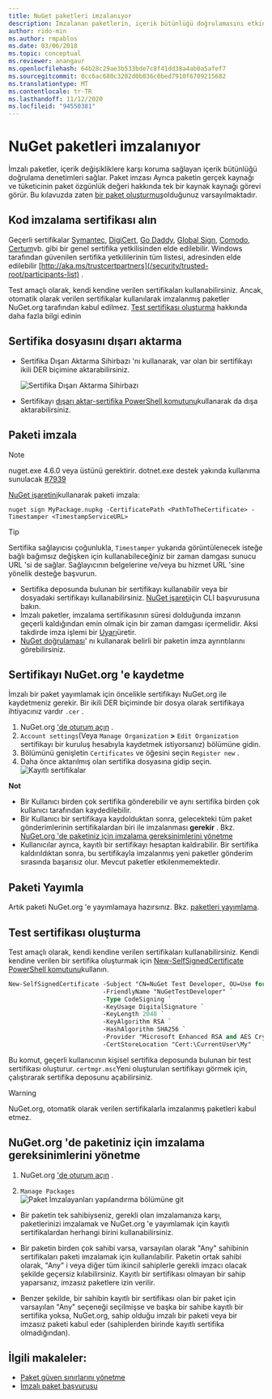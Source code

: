 ```yaml
---
title: NuGet paketleri imzalanıyor
description: İmzalanan paketlerin, içerik bütünlüğü doğrulamasını etkinleştirmek için nasıl kullanılabileceğini açıklar.
author: rido-min
ms.author: rmpablos
ms.date: 03/06/2018
ms.topic: conceptual
ms.reviewer: anangaur
ms.openlocfilehash: 64b28c29ae3b533bde7c8f41dd38a4ab0a5afef7
ms.sourcegitcommit: 0cc6ac680c3202d0b036c0bed7910f6709215682
ms.translationtype: MT
ms.contentlocale: tr-TR
ms.lasthandoff: 11/12/2020
ms.locfileid: "94550381"
---
```

# <a name="signing-nuget-packages"></a>NuGet paketleri imzalanıyor

İmzalı paketler, içerik değişikliklere karşı koruma sağlayan içerik bütünlüğü doğrulama denetimleri sağlar. Paket imzası Ayrıca paketin gerçek kaynağı ve tüketicinin paket özgünlük değeri hakkında tek bir kaynak kaynağı görevi görür. Bu kılavuzda zaten [bir paket oluşturmuş](creating-a-package.md)olduğunuz varsayılmaktadır.

## <a name="get-a-code-signing-certificate"></a>Kod imzalama sertifikası alın

Geçerli sertifikalar [Symantec](https://trustcenter.websecurity.symantec.com/process/trust/productOptions?productType=SoftwareValidationClass3), [DigiCert](https://www.digicert.com/code-signing/), [Go Daddy](https://www.godaddy.com/web-security/code-signing-certificate), [Global Sign](https://www.globalsign.com/en/code-signing-certificate/), [Comodo](https://www.comodo.com/e-commerce/code-signing/code-signing-certificate.php), [Certum](https://www.certum.eu/certum/cert,offer_en_open_source_cs.xml)vb. gibi bir genel sertifika yetkilisinden elde edilebilir. Windows tarafından güvenilen sertifika yetkililerinin tüm listesi, adresinden elde edilebilir [http://aka.ms/trustcertpartners](/security/trusted-root/participants-list) .

Test amaçlı olarak, kendi kendine verilen sertifikaları kullanabilirsiniz. Ancak, otomatik olarak verilen sertifikalar kullanılarak imzalanmış paketler NuGet.org tarafından kabul edilmez. [Test sertifikası oluşturma](#create-a-test-certificate) hakkında daha fazla bilgi edinin

## <a name="export-the-certificate-file"></a>Sertifika dosyasını dışarı aktarma

* Sertifika Dışarı Aktarma Sihirbazı 'nı kullanarak, var olan bir sertifikayı ikili DER biçimine aktarabilirsiniz.

  ![Sertifika Dışarı Aktarma Sihirbazı](../reference/media/CertificateExportWizard.png)

* Sertifikayı [dışarı aktar-sertifika PowerShell komutunu](/powershell/module/pkiclient/export-certificate)kullanarak da dışa aktarabilirsiniz.

## <a name="sign-the-package"></a>Paketi imzala

> [!note]
> nuget.exe 4.6.0 veya üstünü gerektirir. dotnet.exe destek yakında kullanıma sunulacak [#7939](https://github.com/NuGet/Home/issues/7939)

[NuGet işaretini](../reference/cli-reference/cli-ref-sign.md)kullanarak paketi imzala:

```cli
nuget sign MyPackage.nupkg -CertificatePath <PathToTheCertificate> -Timestamper <TimestampServiceURL>
```

> [!Tip]
> Sertifika sağlayıcısı çoğunlukla, `Timestamper` yukarıda görüntülenecek isteğe bağlı bağımsız değişken için kullanabileceğiniz bir zaman damgası sunucu URL 'si de sağlar. Sağlayıcının belgelerine ve/veya bu hizmet URL 'sine yönelik desteğe başvurun.

* Sertifika deposunda bulunan bir sertifikayı kullanabilir veya bir dosyadaki sertifikayı kullanabilirsiniz. [NuGet işareti](../reference/cli-reference/cli-ref-sign.md)için CLI başvurusuna bakın.
* İmzalı paketler, imzalama sertifikasının süresi dolduğunda imzanın geçerli kaldığından emin olmak için bir zaman damgası içermelidir. Aksi takdirde imza işlemi bir [Uyarı](../reference/errors-and-warnings/NU3002.md)üretir.
* [NuGet doğrulaması](../reference/cli-reference/cli-ref-verify.md)' nı kullanarak belirli bir paketin imza ayrıntılarını görebilirsiniz.

## <a name="register-the-certificate-on-nugetorg"></a>Sertifikayı NuGet.org 'e kaydetme

İmzalı bir paket yayımlamak için öncelikle sertifikayı NuGet.org ile kaydetmeniz gerekir. Bir ikili DER biçiminde bir dosya olarak sertifikaya ihtiyacınız vardır `.cer` .

1. NuGet.org ['de oturum açın](https://www.nuget.org/users/account/LogOn?returnUrl=%2F) .
1. `Account settings`(Veya `Manage Organization` **>** `Edit Organization` sertifikayı bir kuruluş hesabıyla kaydetmek istiyorsanız) bölümüne gidin.
1. Bölümünü genişletin `Certificates` ve öğesini seçin `Register new` .
1. Daha önce aktarılmış olan sertifika dosyasına gidip seçin.
  ![Kayıtlı sertifikalar](../reference/media/registered-certs.png)

**Not**
* Bir Kullanıcı birden çok sertifika gönderebilir ve aynı sertifika birden çok kullanıcı tarafından kaydedilebilir.
* Bir Kullanıcı bir sertifikaya kaydolduktan sonra, gelecekteki tüm paket gönderimlerinin sertifikalardan biri ile imzalanması **gerekir** . Bkz. [NuGet.org 'de paketiniz için imzalama gereksinimlerini yönetme](#manage-signing-requirements-for-your-package-on-nugetorg)
* Kullanıcılar ayrıca, kayıtlı bir sertifikayı hesaptan kaldırabilir. Bir sertifika kaldırıldıktan sonra, bu sertifikayla imzalanmış yeni paketler gönderim sırasında başarısız olur. Mevcut paketler etkilenmemektedir.

## <a name="publish-the-package"></a>Paketi Yayımla

Artık paketi NuGet.org 'e yayımlamaya hazırsınız. Bkz. [paketleri yayımlama](../nuget-org/Publish-a-package.md).

## <a name="create-a-test-certificate"></a>Test sertifikası oluşturma

Test amaçlı olarak, kendi kendine verilen sertifikaları kullanabilirsiniz. Kendi kendine verilen bir sertifika oluşturmak için [New-SelfSignedCertificate PowerShell komutunu](/powershell/module/pkiclient/new-selfsignedcertificate)kullanın.

```ps
New-SelfSignedCertificate -Subject "CN=NuGet Test Developer, OU=Use for testing purposes ONLY" `
                          -FriendlyName "NuGetTestDeveloper" `
                          -Type CodeSigning `
                          -KeyUsage DigitalSignature `
                          -KeyLength 2048 `
                          -KeyAlgorithm RSA `
                          -HashAlgorithm SHA256 `
                          -Provider "Microsoft Enhanced RSA and AES Cryptographic Provider" `
                          -CertStoreLocation "Cert:\CurrentUser\My" 
```

Bu komut, geçerli kullanıcının kişisel sertifika deposunda bulunan bir test sertifikası oluşturur. `certmgr.msc`Yeni oluşturulan sertifikayı görmek için, çalıştırarak sertifika deposunu açabilirsiniz.

> [!Warning]
> NuGet.org, otomatik olarak verilen sertifikalarla imzalanmış paketleri kabul etmez.

## <a name="manage-signing-requirements-for-your-package-on-nugetorg"></a>NuGet.org 'de paketiniz için imzalama gereksinimlerini yönetme
1. NuGet.org ['de oturum açın](https://www.nuget.org/users/account/LogOn?returnUrl=%2F) .

1. `Manage Packages`  
    ![ Paket İmzalayanları yapılandırma bölümüne git](../reference/media/configure-package-signers.png)

* Bir paketin tek sahibiyseniz, gerekli olan imzalamanıza karşı, paketlerinizi imzalamak ve NuGet.org 'e yayımlamak için kayıtlı sertifikalardan herhangi birini kullanabilirsiniz.

* Bir paketin birden çok sahibi varsa, varsayılan olarak "Any" sahibinin sertifikaları paketi imzalamak için kullanılabilir. Paketin ortak sahibi olarak, "Any" i veya diğer tüm ikincil sahiplerle gerekli imzacı olacak şekilde geçersiz kılabilirsiniz. Kayıtlı bir sertifikası olmayan bir sahip yaparsanız, imzasız paketlere izin verilir. 

* Benzer şekilde, bir sahibin kayıtlı bir sertifikası olan bir paket için varsayılan "Any" seçeneği seçilmişse ve başka bir sahibe kayıtlı bir sertifika yoksa, NuGet.org, sahip olduğu imzalı bir paketi veya bir imzasız paketi kabul eder (sahiplerden birinde kayıtlı sertifika olmadığından).

## <a name="related-articles"></a>İlgili makaleler:

- [Paket güven sınırlarını yönetme](../consume-packages/installing-signed-packages.md)
- [İmzalı paket başvurusu](../reference/Signed-Packages-Reference.md)